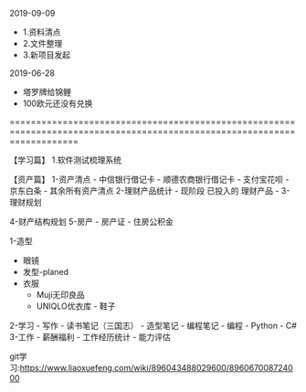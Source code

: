 2019-09-09
- 1.资料清点
- 2.文件整理
- 3.新项目发起

2019-06-28
- 塔罗牌给锦鲤
- 100欧元还没有兑换

=========================================================================================================================

【学习篇】
1.软件测试梳理系统

【资产篇】
1-资产清点
           - 中信银行借记卡
           - 顺德农商银行借记卡
           - 支付宝花呗
           - 京东白条
           - 其余所有资产清点
  2-理财产品统计
           - 现阶段 已投入的 理财产品
           - 
  3-理财规划

  4-财产结构规划
  5-房产
           - 房产证
           - 住房公积金
           
1-造型
   - 眼镜
   - 发型-planed
   - 衣服
      + Muji无印良品
      + UNIQLO优衣库
    - 鞋子

2-学习
    - 写作
         - 读书笔记（三国志）
         - 造型笔记
         - 编程笔记
    - 编程
          - Python
          - C#
3-工作
    - 薪酬福利
    - 工作经历统计
    - 能力评估
        
git学习:https://www.liaoxuefeng.com/wiki/896043488029600/896067008724000
